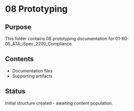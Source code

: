 # 08 Prototyping

## Purpose
This folder contains 08 prototyping documentation for 01-60-05_ATA_iSpec_2200_Compliance.

## Contents
- Documentation files
- Supporting artifacts

## Status
Initial structure created - awaiting content population.
